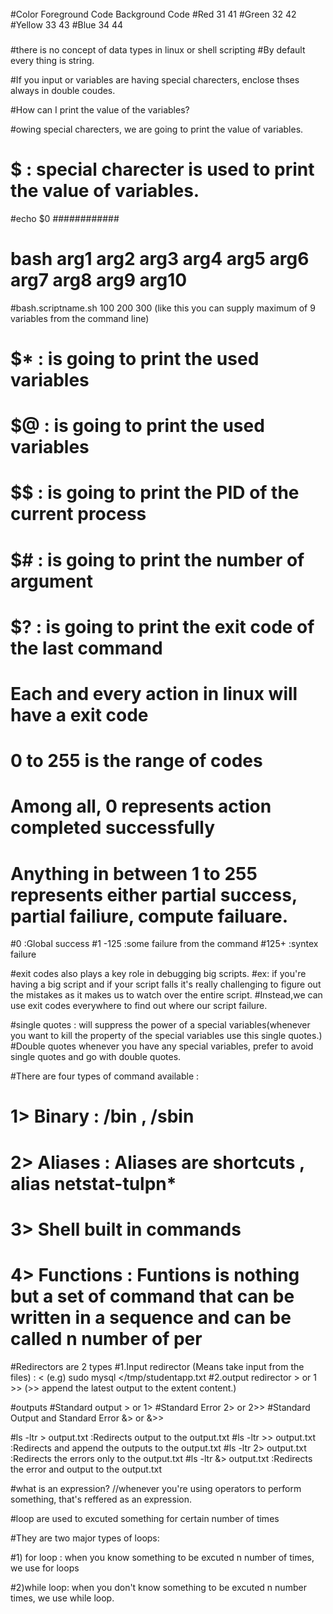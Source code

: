 ######
#Color	Foreground Code	Background Code
#Red	31	41
#Green	32	42
#Yellow	33	43
#Blue	34	44
#####

#there is no concept of data types in linux or shell scripting
#By default every thing is string.

#If you input or variables are having special charecters,  enclose thses always in double coudes.

#How can I print the value of the variables?

#owing special charecters, we are going to print the value of variables.
# $ : special charecter is used to print the value of variables.
#echo $0
############

# bash arg1 arg2 arg3 arg4 arg5 arg6 arg7 arg8 arg9 arg10
#bash.scriptname.sh 100 200 300 (like this you can supply maximum of 9 variables from the command line)

# $* : is going to print the used variables
# $@ : is going to print the used variables
# $$ : is going to print the PID of the current process
# $# : is going to print the number of argument
# $? : is going to print the exit code of the last command

# Each and every action in linux will have a exit code
# 0 to 255  is the range of codes
# Among all, 0 represents action completed successfully
# Anything in between 1 to 255 represents either partial success, partial failiure, compute failuare.

#0         :Global success
#1 -125    :some failure from the command
#125+      :syntex failure


#exit codes also plays a key role in debugging big scripts.
#ex: if you're having a big script and if your script falls it's really challenging to figure out the mistakes as it makes us to watch over the entire script.
#Instead,we can use exit codes everywhere to find out where our script failure.

#single quotes : will suppress the power of a special variables(whenever you want to kill the property of the special variables use this single quotes.)
#Double quotes whenever you have any special variables, prefer to avoid single quotes and go with double quotes.


#There are four types of command available :

# 1> Binary    : /bin , /sbin
# 2> Aliases   : Aliases are shortcuts , alias netstat-tulpn*
# 3> Shell built in commands 
# 4> Functions  : Funtions is nothing but a set of command that can be written in a sequence and can be called n number of per


#Redirectors are 2 types
#1.Input redirector  (Means take input from the files) :  < (e.g) sudo mysql </tmp/studentapp.txt
#2.output redirector   > or 1  >> (>> append the latest output to the extent content.)

#outputs
#Standard output    > or 1>
#Standard Error     2> or 2>>
#Standard Output and Standard Error  &>  or &>>


#ls -ltr  > output.txt    :Redirects output to the output.txt
#ls -ltr >> output.txt    :Redirects and append the outputs to the output.txt
#ls -ltr 2> output.txt    :Redirects the errors only to the output.txt
#ls -ltr &> output.txt    :Redirects the error and output to the output.txt


#what is an expression? //whenever you're using operators to perform something, that's reffered as an expression.


#loop are used to excuted something for certain number of times

#They are two major types of loops:

#1) for loop : when you know something to be excuted n number of times, we use for loops

#2)while loop: when you don't know something to be excuted n number times, we use while loop.
